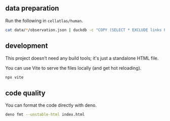 
## data preparation

Run the following in `cellatlas/human`.

```sh
cat data/*/observation.json | duckdb -c "COPY (SELECT * EXCLUDE links FROM read_json_auto('/dev/stdin')) TO 'obs.parquet'"
```

## development

This project doesn't need any build tools; it's just a standalone HTML file.

You can use Vite to serve the files locally (and get hot reloading).

```sh
npx vite
```

## code quality

You can format the code directly with deno.

```sh
deno fmt --unstable-html index.html
```
